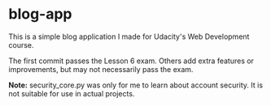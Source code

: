 blog-app
========

This is a simple blog application I made for Udacity's Web Development course.

The first commit passes the Lesson 6 exam. Others add extra features or improvements, but may not necessarily pass the exam.

**Note:** security_core.py was only for me to learn about account security. It is not suitable for use in actual projects.